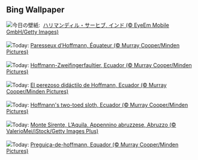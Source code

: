 ## Bing Wallpaper
![](https://www.bing.com/th?id=OHR.DiyaDiwali_JA-JP1552911829_UHD.jpg&w=1000)今日の壁紙: &nbsp;[ハリマンディル・サーヒブ, インド (© EyeEm Mobile GmbH/Getty Images)](https://www.bing.com/th?id=OHR.DiyaDiwali_JA-JP1552911829_UHD.jpg)
<br><br/>
![](https://www.bing.com/th?id=OHR.HoffmansSloth_FR-FR9921272661_UHD.jpg&w=1000)Today: [Paresseux d’Hoffmann, Équateur (© Murray Cooper/Minden Pictures)](https://www.bing.com/th?id=OHR.HoffmansSloth_FR-FR9921272661_UHD.jpg)
<br><br/>
![](https://www.bing.com/th?id=OHR.HoffmansSloth_DE-DE8974751665_UHD.jpg&w=1000)Today: [Hoffmann-Zweifingerfaultier, Ecuador (© Murray Cooper/Minden Pictures)](https://www.bing.com/th?id=OHR.HoffmansSloth_DE-DE8974751665_UHD.jpg)
<br><br/>
![](https://www.bing.com/th?id=OHR.HoffmansSloth_ES-ES9765798870_UHD.jpg&w=1000)Today: [El perezoso didáctilo de Hoffmann, Ecuador (© Murray Cooper/Minden Pictures)](https://www.bing.com/th?id=OHR.HoffmansSloth_ES-ES9765798870_UHD.jpg)
<br><br/>
![](https://www.bing.com/th?id=OHR.HoffmansSloth_EN-GB2702154812_UHD.jpg&w=1000)Today: [Hoffmann's two-toed sloth, Ecuador (© Murray Cooper/Minden Pictures)](https://www.bing.com/th?id=OHR.HoffmansSloth_EN-GB2702154812_UHD.jpg)
<br><br/>
![](https://www.bing.com/th?id=OHR.MonteVelino_IT-IT3560922998_UHD.jpg&w=1000)Today: [Monte Sirente, L’Aquila, Appennino abruzzese, Abruzzo (© ValerioMei/iStock/Getty Images Plus)](https://www.bing.com/th?id=OHR.MonteVelino_IT-IT3560922998_UHD.jpg)
<br><br/>
![](https://www.bing.com/th?id=OHR.HoffmansSloth_PT-BR5106074004_UHD.jpg&w=1000)Today: [Preguiça-de-hoffmann, Equador (© Murray Cooper/Minden Pictures)](https://www.bing.com/th?id=OHR.HoffmansSloth_PT-BR5106074004_UHD.jpg)
<br><br/>
